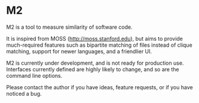 M2
==

M2 is a tool to measure similarity of software code. 

It is inspired from MOSS (http://moss.stanford.edu), but aims to provide much-required features
such as bipartite matching of files instead of clique matching, support for newer languages, and
a friendlier UI.

M2 is currently under development, and is not ready for production use. Interfaces currently defined
are highly likely to change, and so are the command line options.

Please contact the author if you have ideas, feature requests, or if you have noticed a bug.
